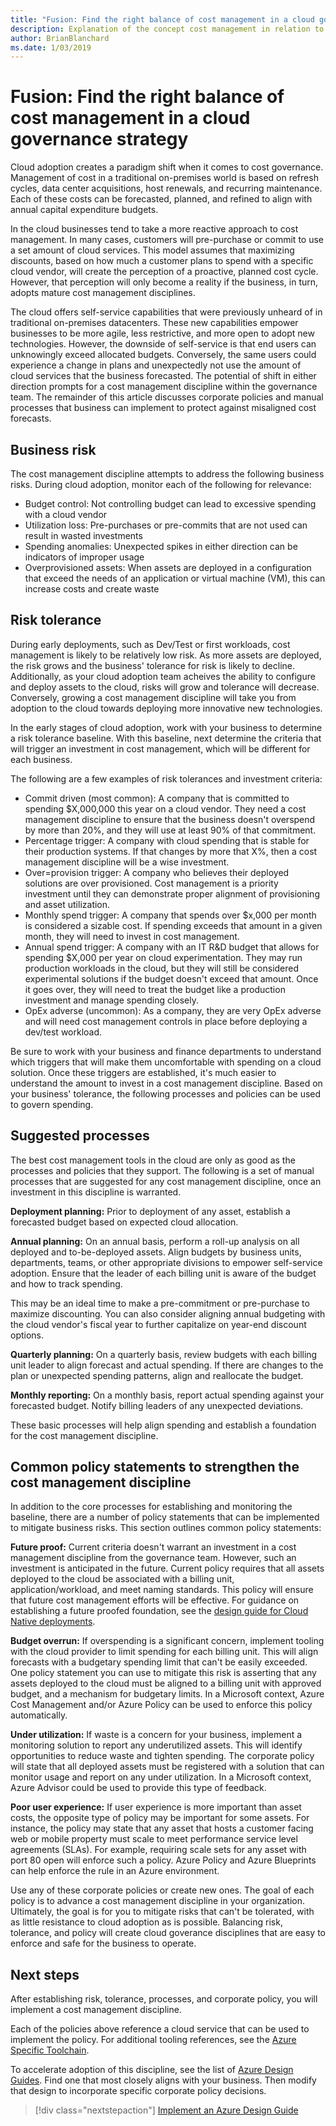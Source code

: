 ```yaml
---
title: "Fusion: Find the right balance of cost management in a cloud governance strategy"
description: Explanation of the concept cost management in relation to cloud governance
author: BrianBlanchard
ms.date: 1/03/2019
---
```


# Fusion: Find the right balance of cost management in a cloud governance strategy

Cloud adoption creates a paradigm shift when it comes to cost governance. Management of cost in a traditional on-premises world is based on refresh cycles, data center acquisitions, host renewals, and recurring maintenance. Each of these costs can be forecasted, planned, and refined to align with annual capital expenditure budgets.

In the cloud businesses tend to take a more reactive approach to cost management. In many cases, customers will pre-purchase or commit to use a set amount of cloud services. This model assumes that maximizing discounts, based on how much a customer plans to spend with a specific cloud vendor, will create the perception of a proactive, planned cost cycle. However, that perception will only become a reality if the business, in turn, adopts mature cost management disciplines.

The cloud offers self-service capabilities that were previously unheard of in traditional on-premises datacenters. These new capabilities empower businesses to be more agile, less restrictive, and more open to adopt new technologies. However, the downside of self-service is that end users can unknowingly exceed allocated budgets. Conversely, the same users could experience a change in plans and unexpectedly not use the amount of cloud services that the business forecasted. The potential of shift in either direction prompts for a cost management discipline within the governance team. The remainder of this article discusses corporate policies and manual processes that business can implement to protect against misaligned cost forecasts.

## Business risk

The cost management discipline attempts to address the following business risks. During cloud adoption, monitor each of the following for relevance:

- Budget control: Not controlling budget can lead to excessive spending with a cloud vendor
- Utilization loss: Pre-purchases or pre-commits that are not used can result in wasted investments
- Spending anomalies: Unexpected spikes in either direction can be indicators of improper usage
- Overprovisioned assets: When assets are deployed in a configuration that exceed the needs of an application or virtual machine (VM), this can increase costs and create waste

## Risk tolerance

During early deployments, such as Dev/Test or first workloads, cost management is likely to be relatively low risk. As more assets are deployed, the risk grows and the business' tolerance for risk is likely to decline. Additionally, as your cloud adoption team acheives the ability to configure and deploy assets to the cloud, risks will grow and tolerance will decrease. Conversely, growing a cost management discipline will take you from adoption to the cloud towards deploying more innovative new technologies.

In the early stages of cloud adoption, work with your business to determine a risk tolerance baseline. With this baseline, next determine the criteria that will trigger an investment in cost management, which will be different for each business. 

The following are a few examples of risk tolerances and investment criteria:

* Commit driven (most common): A company that is committed to spending $X,000,000 this year on a cloud vendor. They need a cost management discipline to ensure that the business doesn't overspend by more than 20%, and they will use at least 90% of that commitment.
* Percentage trigger: A company with cloud spending that is stable for their production systems. If that changes by more that X%, then a cost management discipline will be a wise investment.
* Over=provision trigger: A company who believes their deployed solutions are over provisioned. Cost management is a priority investment until they can demonstrate proper alignment of provisioning and asset utilization.
* Monthly spend trigger: A company that spends over $x,000 per month is considered a sizable cost. If spending exceeds that amount in a given month, they will need to invest in cost management.
* Annual spend trigger: A company with an IT R&D budget that allows for spending $X,000 per year on cloud experimentation. They may run production workloads in the cloud, but they will still be considered experimental solutions if the budget doesn't exceed that amount. Once it goes over, they will need to treat the budget like a production investment and manage spending closely.
* OpEx adverse (uncommon): As a company, they are very OpEx adverse and will need cost management controls in place before deploying a dev/test workload.

Be sure to work with your business and finance departments to understand which triggers that will make them uncomfortable with spending on a cloud solution. Once these triggers are established, it's much easier to understand the amount to invest in a cost management discipline. Based on your business' tolerance, the following processes and policies can be used to govern spending.

## Suggested processes

The best cost management tools in the cloud are only as good as the processes and policies that they support. The following is a set of manual processes that are suggested for any cost management discipline, once an investment in this discipline is warranted.

**Deployment planning:** Prior to deployment of any asset, establish a forecasted budget based on expected cloud allocation.

**Annual planning:** On an annual basis, perform a roll-up analysis on all deployed and to-be-deployed assets. Align budgets by business units, departments, teams, or other appropriate divisions to empower self-service adoption. Ensure that the leader of each billing unit is aware of the budget and how to track spending.

This may be an ideal time to make a pre-commitment or pre-purchase to maximize discounting. You can also consider aligning annual budgeting with the cloud vendor's fiscal year to further capitalize on year-end discount options.

**Quarterly planning:** On a quarterly basis, review budgets with each billing unit leader to align forecast and actual spending. If there are changes to the plan or unexpected spending patterns, align and reallocate the budget.

**Monthly reporting:** On a monthly basis, report actual spending against your forecasted budget. Notify billing leaders of any unexpected deviations.

These basic processes will help align spending and establish a foundation for the cost management discipline.

## Common policy statements to strengthen the cost management discipline

In addition to the core processes for establishing and monitoring the baseline, there are a number of policy statements that can be implemented to mitigate business risks. This section outlines common policy statements:

**Future proof:** Current criteria doesn't warrant an investment in a cost management discipline from the governance team. However, such an investment is anticipated in the future. Current policy requires that all assets deployed to the cloud be associated with a billing unit, application/workload, and meet naming standards. This policy will ensure that future cost management efforts will be effective. For guidance on establishing a future proofed foundation, see the [design guide for Cloud Native deployments](../design-guides/future-proof.md).

**Budget overrun:** If overspending is a significant concern, implement tooling with the cloud provider to limit spending for each billing unit. This will align forecasts with a budgetary spending limit that can't be easily exceeded. One policy statement you can use to mitigate this risk is asserting that any assets deployed to the cloud must be aligned to a billing unit with approved budget, and a mechanism for budgetary limits. In a Microsoft context, Azure Cost Management and/or Azure Policy can be used to enforce this policy automatically.

**Under utilization:** If waste is a concern for your business, implement a monitoring solution to report any underutilized assets. This will identify opportunities to reduce waste and tighten spending. The corporate policy will state that all deployed assets must be registered with a solution that can monitor usage and report on any under utilization. In a Microsoft context, Azure Advisor could be used to provide this type of feedback.

**Poor user experience:** If user experience is more important than asset costs, the opposite type of policy may be important for some assets. For instance, the policy may state that any asset that hosts a customer facing web or mobile property must scale to meet performance service level agreements (SLAs). For example, requiring scale sets for any asset with port 80 open will enforce such a policy. Azure Policy and Azure Blueprints can help enforce the rule in an Azure environment.  

Use any of these corporate policies or create new ones. The goal of each policy is to advance a cost management discipline in your organization. Ultimately, the goal is for you to mitigate risks that can't be tolerated, with as little resistance to cloud adoption as is possible. Balancing risk, tolerance, and policy will create cloud goverance disciplines that are easy to enforce and safe for the business to operate.

## Next steps

After establishing risk, tolerance, processes, and corporate policy, you will implement a cost management discipline.

Each of the policies above reference a cloud service that can be used to implement the policy. For additional tooling references, see the [Azure Specific Toolchain](toolchain.md).

To accelerate adoption of this discipline, see the list of [Azure Design Guides](../design-guides/overview.md). Find one that most closely aligns with your business. Then modify that design to incorporate specific corporate policy decisions.

> [!div class="nextstepaction"]
> [Implement an Azure Design Guide](../design-guides/overview.md)
